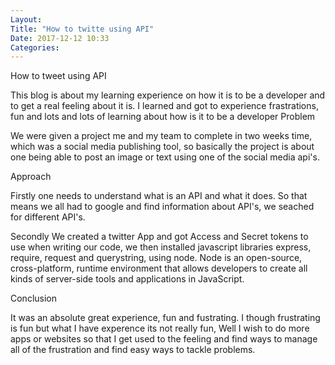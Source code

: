 ```yaml
---
Layout:
Title: "How to twitte using API"
Date: 2017-12-12 10:33
Categories:
---
```


How to tweet using API

This blog is about my learning experience on how it is to be a developer and to get a real feeling about it is.
I learned and got to experience frastrations, fun and lots and lots of learning about how is it to be a developer 
Problem 

We were given a project me and my team to complete in two weeks time, which was a social media publishing tool, so basically the project is about one being able to post an image or text using one of the social media api's.

Approach

Firstly one needs to understand what is an API and what it does. So that means we all had to google and find information about API's, we seached for different API's. 

Secondly We created a twitter App and got Access and Secret tokens to use when writing our code, we then installed javascript libraries express, require, request and querystring, using node. Node is an open-source, cross-platform, runtime environment that allows developers to create all kinds of server-side tools and applications in JavaScript. 


Conclusion

It was an absolute great experience, fun and fustrating. I though frustrating is fun but what I have experence its not really fun, Well I wish to do more apps or websites so that I get used to the feeling and find ways to manage all of the frustration and find easy ways to tackle problems. 